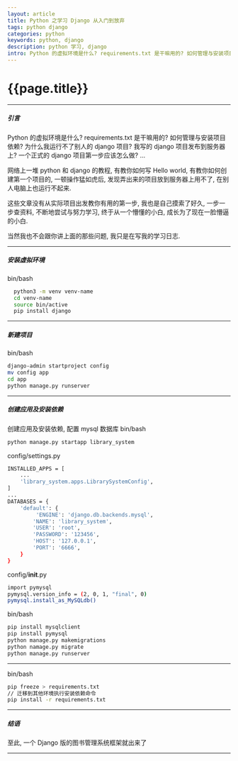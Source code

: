 ```yaml
--- 
layout: article 
title: Python 之学习 Django 从入门到放弃
tags: python django
categories: python 
keywords: python, django
description: python 学习, django
intro: Python 的虚拟环境是什么? requirements.txt 是干嘛用的? 如何管理与安装项目依赖? 为什么我运行不了别人的 django 项目? 我写的 django 项目发布到服务器上? 一个正式的 django 项目第一步应该怎么做? ... 
---
```


# {{page.title}}

----
##### 引言 #####
Python 的虚拟环境是什么? requirements.txt 是干嘛用的? 如何管理与安装项目依赖? 为什么我运行不了别人的 django 项目? 我写的 django 项目发布到服务器上? 一个正式的 django 项目第一步应该怎么做? ... 

网络上一堆 python 和 django 的教程, 有教你如何写 Hello world, 有教你如何创建第一个项目的, 一顿操作猛如虎后, 发现弄出来的项目放到服务器上用不了, 在别人电脑上也运行不起来. 

这些文章没有从实际项目出发教你有用的第一步, 我也是自己摸索了好久, 一步一步查资料, 不断地尝试与努力学习, 终于从一个懵懂的小白, 成长为了现在一脸懵逼的小白. 

当然我也不会跟你讲上面的那些问题, 我只是在写我的学习日志.

----
##### 安装虚拟环境 #####

<abc>bin/bash</abc>
```bash
  python3 -m venv venv-name
  cd venv-name
  source bin/active
  pip install django
```
----
##### 新建项目 #####

<abc>bin/bash</abc>
```bash
django-admin startproject config
mv config app
cd app
python manage.py runserver
```
----

##### 创建应用及安装依赖 #####
创建应用及安装依赖, 配置 mysql 数据库
<abc>bin/bash</abc>
```bash
python manage.py startapp library_system
```

<abc>config/settings.py</abc>
```bash
INSTALLED_APPS = [
    ...
    'library_system.apps.LibrarySystemConfig',
]
...
DATABASES = {
    'default': {
         'ENGINE': 'django.db.backends.mysql',
        'NAME': 'library_system',
        'USER': 'root',
        'PASSWORD': '123456',
        'HOST': '127.0.0.1',
        'PORT': '6666',
    }
}
```

<abc>config/__init__.py</abc>
```bash
import pymysql
pymysql.version_info = (2, 0, 1, "final", 0)
pymysql.install_as_MySQLdb()
```


<abc>bin/bash</abc>
```bash
pip install mysqlclient
pip install pymysql
python manage.py makemigrations
python namage.py migrate
python manage.py runserver
```
----

<abc>bin/bash</abc>
```bash
pip freeze > requirements.txt
// 迁移到其他环境执行安装依赖命令
pip install -r requirements.txt
```
----


##### 结语 #####
至此, 一个 Django 版的图书管理系统框架就出来了

---
